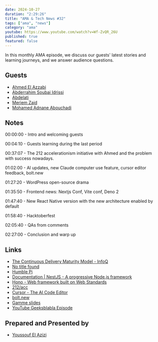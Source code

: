```yaml
---
date: 2024-10-27
duration: "2:29:26"
title: "AMA & Tech News #32"
tags: ["ama", "news"]
category: "ama"
youtube: https://www.youtube.com/watch?v=Wf-ZvQR_26U
published: true
featured: false
---
```


In this monthly AMA episode, we discuss our guests' latest stories and learning journeys, and we answer audience questions.

## Guests

- [Ahmed El Azzabi](https://mylink.fyi/elazzabi)
- [Abderrahim Soubai Idrissi](https://www.soubai.me/)
- [Abdelati](https://twitter.com/kaizendae)
- [Meriem Zaid](https://www.linkedin.com/in/meriem-zaid-652852187/)
- [Mohamed Adnane Abouchadi](https://www.linkedin.com/in/mohamed-adnane-abouchadi/)

## Notes

00:00:00 - Intro and welcoming guests

00:04:10 - Guests learning during the last period

00:37:07 - The 212 accelerationism initiative with Ahmed and the problem with success nowadays.

01:02:00 - AI updates, new Claude computer use feature, cursor editor feedback, bolt.new

01:27:20 - WordPress open-source drama

01:35:50 - Frontend news: Nextjs Conf, Vite conf, Deno 2

01:47:40 - New React Native version with the new architecture enabled by default

01:58:40 - Hacktoberfest 

02:05:40 - QAs from comments

02:27:00 - Conclusion and warp up 

## Links

- [The Continuous Delivery Maturity Model - InfoQ](https://www.infoq.com/articles/Continuous-Delivery-Maturity-Model/)
- [No title found](https://www.amazon.com/Continuous-Integration-Delivery-Practical-Developing/dp/1484292278?asin=1484292278&revisionId=&format=4&depth=1)
- [Humble Pi](https://www.penguin.co.uk/books/300640/humble-pi-by-parker-matt/9780141989143)
- [Documentation | NestJS - A progressive Node.js framework](https://docs.nestjs.com/)
- [Hono - Web framework built on Web Standards](https://hono.dev/)
- [212/acc](https://www.212acc.com/)
- [Cursor - The AI Code Editor](https://www.cursor.com/)
- [bolt.new](https://bolt.new/)
- [Gamme slides](https://gamma.app/)
- [YouTube Geeksblabla Episode](https://www.youtube.com/watch?v=EKvvptbTx6k)

## Prepared and Presented by

- [Youssouf El Azizi](https://elazizi.com)
